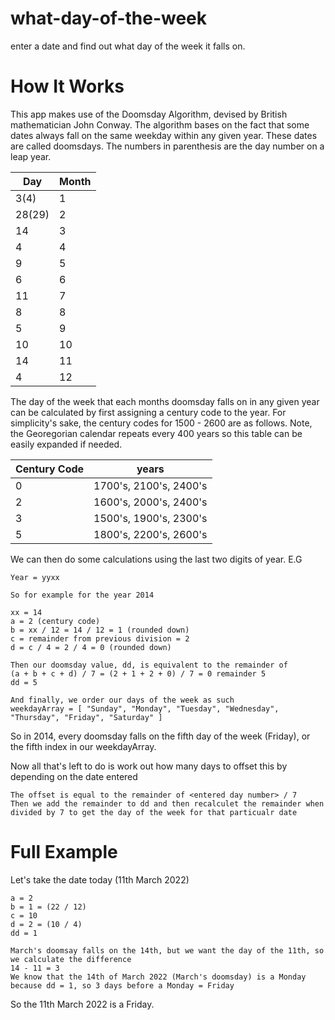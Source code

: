 # what-day-of-the-week
enter a date and find out what day of the week it falls on.

# How It Works
This app makes use of the Doomsday Algorithm, devised by British mathematician John Conway. The algorithm bases on the fact that some dates always fall on the same weekday within any given year. These dates are called doomsdays. The numbers in parenthesis are the day number on a leap year.

| Day | Month |
|-----|-------|
| 3(4) | 1 |
|28(29)|2|
| 14 | 3 |
| 4 | 4 |
| 9 | 5 |
| 6 | 6 |
| 11 | 7 |
| 8 | 8 |
| 5 | 9 |
| 10 | 10 |
| 14 | 11 |
| 4 | 12 |

The day of the week that each months doomsday falls on in any given year can be calculated by first assigning a century code to the year. For simplicity's sake, the century codes for 1500 - 2600 are as follows. Note, the Georegorian calendar repeats every 400 years so this table can be easily expanded if needed.

| Century Code | years |
|--------------|-------|
| 0 | 1700's, 2100's, 2400's |
| 2 | 1600's, 2000's, 2400's |
| 3 | 1500's, 1900's, 2300's |
| 5 | 1800's, 2200's, 2600's |

We can then do some calculations using the last two digits of year. E.G
```
Year = yyxx

So for example for the year 2014

xx = 14
a = 2 (century code)
b = xx / 12 = 14 / 12 = 1 (rounded down)
c = remainder from previous division = 2
d = c / 4 = 2 / 4 = 0 (rounded down)

Then our doomsday value, dd, is equivalent to the remainder of 
(a + b + c + d) / 7 = (2 + 1 + 2 + 0) / 7 = 0 remainder 5
dd = 5

And finally, we order our days of the week as such
weekdayArray = [ "Sunday", "Monday", "Tuesday", "Wednesday", "Thursday", "Friday", "Saturday" ]
```
So in 2014, every doomsday falls on the fifth day of the week (Friday), or the fifth index in our weekdayArray.

Now all that's left to do is work out how many days to offset this by depending on the date entered
```
The offset is equal to the remainder of <entered day number> / 7
Then we add the remainder to dd and then recalculet the remainder when divided by 7 to get the day of the week for that particualr date
```

# Full Example
Let's take the date today (11th March 2022)
```
a = 2
b = 1 = (22 / 12)
c = 10 
d = 2 = (10 / 4)
dd = 1 

March's doomsay falls on the 14th, but we want the day of the 11th, so we calculate the difference 
14 - 11 = 3
We know that the 14th of March 2022 (March's doomsday) is a Monday because dd = 1, so 3 days before a Monday = Friday
```

So the 11th March 2022 is a Friday.




